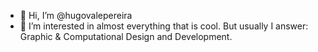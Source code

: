 - 👋 Hi, I’m @hugovalepereira
- 👀 I’m interested in almost everything that is cool. But usually I answer: Graphic & Computational Design and Development.
<!-- - 🌱 I’m currently learning 
- 💞️ I’m looking to collaborate on 
- 📫 How to reach me ...-->

<!---
hugovalepereira/hugovalepereira is a ✨ special ✨ repository because its `README.md` (this file) appears on your GitHub profile.
You can click the Preview link to take a look at your changes.
--->
